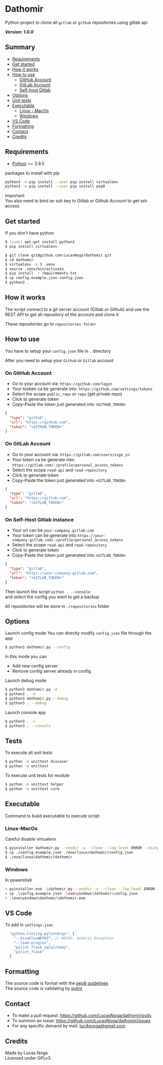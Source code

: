 # Dathomir

Python project to clone all `gitlab` or `github` repositories using gitlab api

**_Version: 1.0.0_**

## Summary

- [Requirements](#requirements)
- [Get started](#get-started)
- [How it works](#how-it-works)
- [How to use](#how-to-use)
  - [GitHub Account](#on-github-account)
  - [GitLab Account](#on-gitlab-account)
  - [Self-host Gitlab](#on-self-host-gitlab-instance)
- [Options](#options)
- [Unit tests](#tests)
- [Executable](#executable)
  - [Linux - MacOs](#linux-macos)
  - [Windows](#windows)
- [VS Code](#vs-code)
- [Formatting](#formatting)
- [Contact](#formatting)
- [Credits](#credits)

## Requirements

- [Python](https://www.python.org/) >= 3.9.5

packages to install with pip

```bash
python3 -m pip install --user pip install virtualenv
python3 -m pip install --user pip install pep8
```

Important  
You also need to bind an ssh key to Gitlab or Github Account to get ssh access

## Get started

If you don't have python

```bash
$ [sudo] apt-get install python3
$ pip install virtualenv
```

```bash
$ git clone git@github.com:LucasNoga/dathomir.git
$ cd dathomir
$ virtualenv -p 3 .venv
$ source .venv/bin/activate
$ pip install -r requirements.txt
$ cp config.example.json config.json
$ python3 .
```

## How it works

The script connect to a git server account (Gitlab or Github) and use the REST API to get all repository of the account and clone it

These repositories go to `repositories folder`

## How to use

You have to setup your `config.json` file in `.` directory

After you need to setup your `Github` or `Gitlab` account

### On GitHub Account

- Go to your account via: `https://github.com/login`
- Your tooken ca be generate into: `https://github.com/settings/tokens`
- Select the scope `public_repo` or `repo` (get private repo)
- Click to generate token
- Copy-Paste the token just generated into `<GITHUB_TOKEN>`

```json
{
  "type": "github",
  "url": "https://github.com",
  "token": "<GITHUB_TOKEN>"
}
```

### On GitLab Account

- Go to your account via: `https://gitlab.com/users/sign_in`
- Your token ca be generate into: `https://gitlab.com/-/profile/personal_access_tokens`
- Select the scope `read-api` and `read-repository`
- Click to generate token
- Copy-Paste the token just generated into `<GITLAB_TOKEN>`

```json
{
  "type": "gitlab",
  "url": "https://gitlab.com",
  "token": "<GITLAB_TOKEN>"
}
```

### On Self-Host Gitlab instance

- Your url can be `your-company.gitlab.com`
- Your token can be generate into `https://your-company.gitlab.com/-/profile/personal_access_tokens`
- Select the scope `read-api` and `read-repository`
- Click to generate token
- Copy-Paste the token just generated into `<GITLAB_TOKEN>`

```json
{
  "type": "gitlab",
  "url": "https://your-company-gitlab.com",
  "token": "<GITLAB_TOKEN>"
}
```

Then launch the script `python . --console`  
and select the config you want to get a backup

All repositories will be store in `./repositories` folder

## Options

Launch config mode
You can directly modify `config.json` file through the app

```bash
$ python3 dathomir.py --config
```

in this mode you can

- Add new config server
- Remove config server already in config

Launch debug mode

```bash
$ python3 dathomir.py -d
$ python3 . -d
$ python3 dathomir.py --debug
$ python3 . --debug
```

Launch console app

```bash
$ python3 . -c
$ python3 . --console
```

## Tests

To execute all unit tests

```bash
$ python -m unittest discover
$ python -m unittest
```

To execute unit tests for module

```bash
$ python -m unittest helper
$ python -m unittest core
```

## Executable

Command to build executable to execute script

### Linux-MacOs

Careful disable virtualenv

```sh
$ pyinstaller dathomir.py --onedir -y --clean --log-level ERROR --distpath=exe/linux
$ cp ./config.example.json ./exe/linux/dathomir/config.json
$ ./exe/linux/dathomir/dathomir
```

### Windows

In powershell

```sh
> pyinstaller.exe .\dathomir.py --onedir -y --clean --log-level ERROR --distpath=exe/windows
> cp .\config.example.json .\exe\windows\dathomir\config.json
> .\exe\windows\dathomir\dathomir.exe
```

## VS Code

To add in `settings.json`

```js
  "python.linting.pylintArgs": [
    "--disable=W0703", // W0703: Generic Exception
    "--load-plugins",
    "pylint_flask_sqlalchemy",
    "pylint_flask"
  ]
```

## Formatting

The source code is format with the [pep8 guidelines](https://peps.python.org/pep-0008/)  
The source code is validating by [pylint](https://pylint.pycqa.org/en/latest/)

## Contact

- To make a pull request: https://github.com/LucasNoga/dathomir/pulls
- To summon an issue: https://github.com/LucasNoga/dathomir/issues
- For any specific demand by mail: [luc4snoga@gmail.com](mailto:luc4snoga@gmail.com?subject=[GitHub]%20Dathomir%20Project)

## Credits

Made by Lucas Noga.  
Licensed under GPLv3.
